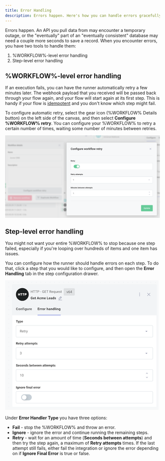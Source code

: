 ```yaml
---
title: Error Handling
description: Errors happen. Here's how you can handle errors gracefully.
---
```


Errors happen.
An API you pull data from may encounter a temporary outage, or the "eventually" part of an "eventually consistent" database may need a couple more seconds to save a record.
When you encounter errors, you have two tools to handle them:

1. %WORKFLOW%-level error handling
2. Step-level error handling

## %WORKFLOW%-level error handling

If an execution fails, you can have the runner automatically retry a few minutes later.
The webhook payload that you received will be passed back through your flow again, and your flow will start again at its first step.
This is handy if your flow is [idempotent](https://en.wikipedia.org/wiki/Idempotence) and you don't know which step might fail.

To configure automatic retry, select the gear icon (%WORKFLOW% Details button) on the left side of the canvas, and then select **Configure %WORKFLOW% retry**.
You can configure your %WORKFLOW% to retry a certain number of times, waiting some number of minutes between retries.

![%WORKFLOW%-level error handling](./assets/error-handling/flow-level-error-handling.png)

## Step-level error handling

You might not want your entire %WORKFLOW% to stop because one step failed, especially if you're looping over hundreds of items and one item has issues.

You can configure how the runner should handle errors on each step.
To do that, click a step that you would like to configure, and then open the **Error Handling** tab in the step configuration drawer.

![Step-level error handling](./assets/error-handling/step-level-error-handling.png)

Under **Error Handler Type** you have three options:

- **Fail** - stop the %WORKFLOW% and throw an error.
- **Ignore** - ignore the error and continue running the remaining steps.
- **Retry** - wait for an amount of time (**Seconds between attempts**) and then try the step again, a maximum of **Retry attempts** times.
  If the last attempt still fails, either fail the integration or ignore the error depending on if **Ignore Final Error** is true or false.
